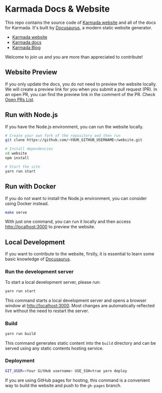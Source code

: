 # Karmada Docs & Website

This repo contains the source code of [Karmada website](https://karmada.io/) and all of the docs for Karmada.
It's built by [Docusaurus](https://docusaurus.io/), a modern static website generator.

- [Karmada website](https://karmada.io/)
- [Karmada docs](https://karmada.io/docs/)
- [Karmada Blog](https://karmada.io/blog/)

Welcome to join us and you are more than appreciated to contribute!

## Website Preview

If you only update the docs, you do not need to preview the website locally.
We will create a preview link for you when you submit a pull request (PR). In an open PR,
you can find the preview link in the comment of the PR.
Check [Open PRs List](https://github.com/karmada-io/website/pulls).

## Run with Node.js

If you have the Node.js environment, you can run the website locally.

```bash
# Create your own fork of the repository and then run
git clone https://github.com/<YOUR_GITHUB_USERNAME>/website.git

# Install dependencies
cd website
npm install

# Start the site
yarn run start
```

## Run with Docker

If you do not want to install the Node.js environment, you can consider using Docker instead.

```bash
make serve
```

With just one command, you can run it locally and then access <http://localhost:3000> to preview the website.

## Local Development

If you want to contribute to the website, firstly, it is essential to learn some basic knowledge of [Docusaurus](https://docusaurus.io/).

### Run the development server

To start a local development server, please run:

```bash
yarn run start
```

This command starts a local development server and opens a browser window at <http://localhost:3000>.
Most changes are automatically reflected live without the need to restart the server.

### Build

```bash
yarn run build
```

This command generates static content into the `build` directory and can be served using any static contents hosting service.

### Deployment

```bash
GIT_USER=<Your GitHub username> USE_SSH=true yarn deploy
```

If you are using GitHub pages for hosting, this command is a convenient way to build the website and push to the `gh-pages` branch.
